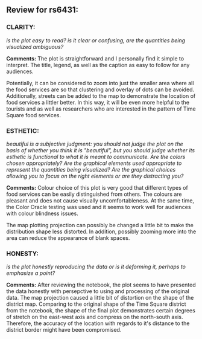 ## Review for rs6431:

### CLARITY: 
*is the plot easy to read? is it clear or confusing, are the quantities being visualized ambiguous?*

**Comments:** 
The plot is straightforward and I personally find it simple to interpret. The title, legend, as well as the caption as easy to follow for any audiences. 

Potentially, it can be considered to zoom into just the smaller area where all the food services are so that clustering and overlay of dots can be avoided. Additionally, streets can be added to the map to demonstrate the location of food services a littler better. In this way, it will be even more helpful to the tourists and as well as researchers who are interested in the pattern of Time Square food services. 

### ESTHETIC: 
*beautiful is a subjective judgment: you should not judge the plot on the basis of whether you think it is "beautiful", but you should judge whether its esthetic is functional to what it is meant to communicate. Are the colors chosen appropriately? Are the graphical elements used appropriate to represent the quantities being visualized? Are the graphical choices allowing you to focus on the right elements or are they distracting you?*

**Comments:** 
Colour choice of this plot is very good that different types of food services can be easily distinguished from others. The colours are pleasant and does not cause visually uncomfortableness. At the same time, the Color Oracle testing was used and it seems to work well for audiences with colour blindness issues. 

The map plotting projection can possibly be changed a little bit to make the distribution shape less distorted. In addition, possibly zooming more into the area can reduce the appearance of blank spaces. 

### HONESTY: 
*is the plot honestly reproducing the data or is it deforming it, perhaps to emphasize a point?*

**Comments:** 
After reviewing the notebook, the plot seems to have presented the data honestly with persepctive to using and processing of the original data. The map projection caused a little bit of distortion on the shape of the district map. Comparing to the original shape of the Time Square district from the notebook, the shape of the final plot demonstrates certain degrees of stretch on the east-west axis and compress on the north-south axis. Therefore, the accuracy of the location with regards to it's distance to the district border might have been compromised. 

